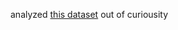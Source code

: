 analyzed [this dataset](https://www.kaggle.com/datasets/valakhorasani/gym-members-exercise-dataset) out of curiousity
